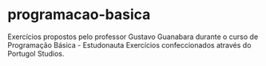 # programacao-basica
 Exercícios propostos pelo professor Gustavo Guanabara durante o curso de Programação Básica - Estudonauta
Exercícios confeccionados através do Portugol Studios.
